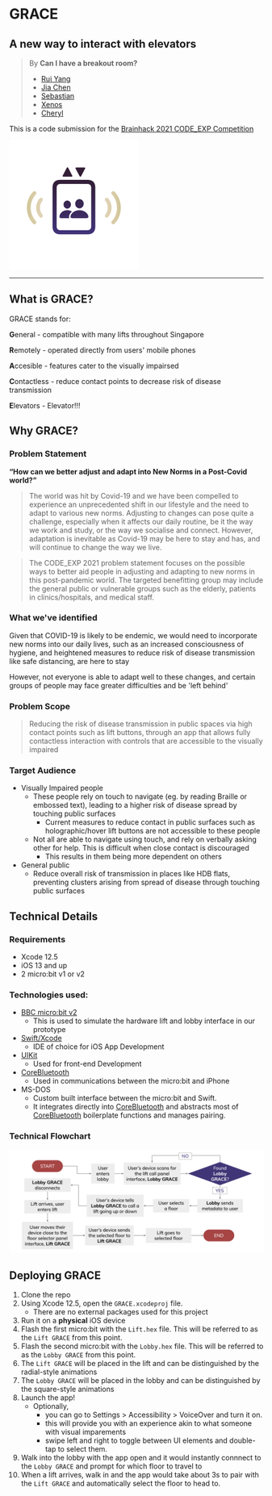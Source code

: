 # GRACE
## A new way to interact with elevators

> By **Can I have a breakout room?**
> - [Rui Yang](https://github.com/thinkerpal/)
> - [Jia Chen](https://github.com/jiachenyee/)
> - [Sebastian](http://github.com/SebasChoo04/)
> - [Xenos](https://github.com/xenosf/)
> - [Cheryl](https://github.com/Cheryl-L/)

This is a code submission for the [Brainhack 2021 CODE_EXP Competition](http://codeexp.tk.sg)

<img src="./Assets/appicon.png" width=256/>

---

## What is GRACE?
GRACE stands for:

 **G**eneral - compatible with many lifts throughout Singapore

 **R**emotely - operated directly from users' mobile phones

 **A**ccesible - features cater to the visually impairsed

 **C**ontactless - reduce contact points to decrease risk of disease transmission

 **E**levators - Elevator!!!

## Why GRACE?
### Problem Statement
**“How can we better adjust and adapt into New Norms in a Post-Covid world?”**

> The world was hit by Covid-19 and we have been compelled to experience an unprecedented shift in our lifestyle and the need to adapt to various new norms. Adjusting to changes can pose quite a challenge, especially when it affects our daily routine, be it the way we work and study, or the way we socialise and connect. However, adaptation is inevitable as Covid-19 may be here to stay and has, and will continue to change the way we live.

> The CODE_EXP 2021 problem statement focuses on the possible ways to better aid people in adjusting and adapting to new norms in this post-pandemic world. The targeted benefitting group may include the general public or vulnerable groups such as the elderly, patients in clinics/hospitals, and medical staff.

### What we've identified
Given that COVID-19 is likely to be endemic, we would need to incorporate new norms into our daily lives, such as an increased consciousness of hygiene, and heightened measures to reduce risk of disease transmission like safe distancing, are here to stay

However, not everyone is able to adapt well to these changes, and certain groups of people may face greater difficulties and be 'left behind'

### Problem Scope
> Reducing the risk of disease transmission in public spaces via high contact points such as lift buttons, through an app that allows fully contactless interaction with controls that are accessible to the visually impaired

### Target Audience 
- Visually Impaired people
    - These people rely on touch to navigate (eg. by reading Braille or embossed text), leading to a higher risk of disease spread by touching public surfaces
        - Current measures to reduce contact in public surfaces such as holographic/hover lift buttons are not accessible to these people
    - Not all are able to navigate using touch, and rely on verbally asking other for help. This is difficult when close contact is discouraged
        - This results in them being more dependent on others
- General public
    - Reduce overall risk of transmission in places like HDB flats, preventing clusters arising from spread of disease through touching public surfaces

## Technical Details

### Requirements
- Xcode 12.5
- iOS 13 and up
- 2 micro:bit v1 or v2

### Technologies used:
- [BBC micro:bit v2](https://microbit.org)
    - This is used to simulate the hardware lift and lobby interface in our prototype
- [Swift/Xcode](https://developer.apple.com/swift)
    - IDE of choice for iOS App Development
- [UIKit](https://developer.apple.com/documentation/uikit)
    - Used for front-end Development
- [CoreBluetooth](https://developer.apple.com/documentation/corebluetooth)
    - Used in communications between the micro:bit and iPhone
- MS-DOS
    - Custom built interface between the micro:bit and Swift. 
    - It integrates directly into [CoreBluetooth](https://developer.apple.com/documentation/corebluetooth) and abstracts most of [CoreBluetooth](https://developer.apple.com/documentation/corebluetooth) boilerplate functions and manages pairing.

### Technical Flowchart
![Technical Flowchart](./Assets/flowchart.png)

## Deploying GRACE
1. Clone the repo
2. Using Xcode 12.5, open the `GRACE.xcodeproj` file.
    - There are no external packages used for this project
3. Run it on a **physical** iOS device
4. Flash the first micro:bit with the `Lift.hex` file. This will be referred to as the `Lift GRACE` from this point.
5. Flash the second micro:bit with the `Lobby.hex` file. This will be referred to as the `Lobby GRACE` from this point.
6. The `Lift GRACE` will be placed in the lift and can be distinguished by the radial-style animations
7. The `Lobby GRACE` will be placed in the lobby and can be distinguished by the square-style animations
8. Launch the app!
    - Optionally, 
        - you can go to Settings > Accessibility > VoiceOver and turn it on.
        - this will provide you with an experience akin to what someone with visual imparements
        - swipe left and right to toggle between UI elements and double-tap to select them.
9. Walk into the lobby with the app open and it would instantly connnect to the `Lobby GRACE` and prompt for which floor to travel to
10. When a lift arrives, walk in and the app would take about 3s to pair with the `Lift GRACE` and automatically select the floor to head to.
